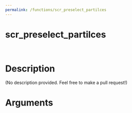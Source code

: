 ```yaml
---
permalink: /functions/scr_preselect_partilces
---
```

# scr_preselect_partilces  
&nbsp;  
# Description  
(No description provided. Feel free to make a pull request!) 
&nbsp;  
# Arguments


